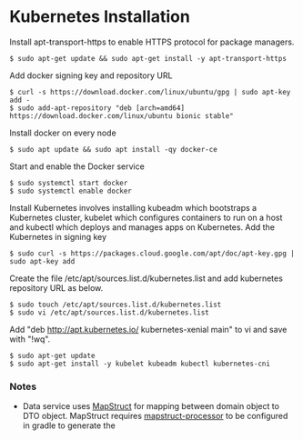 # Kubernetes Installation

Install apt-transport-https to enable HTTPS protocol for package managers.

    $ sudo apt-get update && sudo apt-get install -y apt-transport-https

Add docker signing key and repository URL

    $ curl -s https://download.docker.com/linux/ubuntu/gpg | sudo apt-key add -
    $ sudo add-apt-repository "deb [arch=amd64] https://download.docker.com/linux/ubuntu bionic stable"

Install docker on every node

    $ sudo apt update && sudo apt install -qy docker-ce

Start and enable the Docker service

    $ sudo systemctl start docker
    $ sudo systemctl enable docker

Install Kubernetes involves installing kubeadm which bootstraps a Kubernetes cluster,  kubelet which configures containers to run on a host and kubectl which deploys and manages apps on Kubernetes.
Add the Kubernetes in signing key

    $ sudo curl -s https://packages.cloud.google.com/apt/doc/apt-key.gpg | sudo apt-key add 

Create the file /etc/apt/sources.list.d/kubernetes.list and add kubernetes repository URL as below.

    $ sudo touch /etc/apt/sources.list.d/kubernetes.list
    $ sudo vi /etc/apt/sources.list.d/kubernetes.list

Add "deb http://apt.kubernetes.io/ kubernetes-xenial main" to vi and save with "!wq".

    $ sudo apt-get update
    $ sudo apt-get install -y kubelet kubeadm kubectl kubernetes-cni

### Notes

* Data service uses [MapStruct](http://mapstruct.org/) for mapping between domain object to DTO object. MapStruct requires [mapstruct-processor](https://github.com/mapstruct/mapstruct) to be configured in gradle to generate the 

